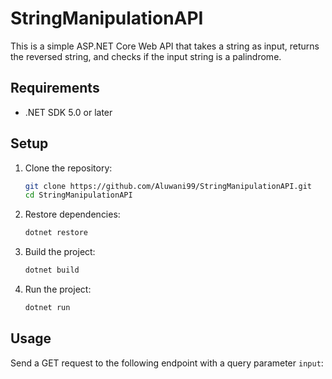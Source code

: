 ﻿# StringManipulationAPI

This is a simple ASP.NET Core Web API that takes a string as input, returns the reversed string, and checks if the input string is a palindrome.

## Requirements

- .NET SDK 5.0 or later

## Setup

1. Clone the repository:
   ```sh
   git clone https://github.com/Aluwani99/StringManipulationAPI.git
   cd StringManipulationAPI
2. Restore dependencies:
    ```bash
    dotnet restore
    ```

3. Build the project:
    ```bash
    dotnet build
    ```

4. Run the project:
    ```bash
    dotnet run
    ```

## Usage
Send a GET request to the following endpoint with a query parameter `input`:
